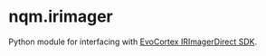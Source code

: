 # nqm.irimager

Python module for interfacing with [EvoCortex IRImagerDirect SDK][1].

[1]: https://evocortex.org/products/irimagerdirect-sdk/

